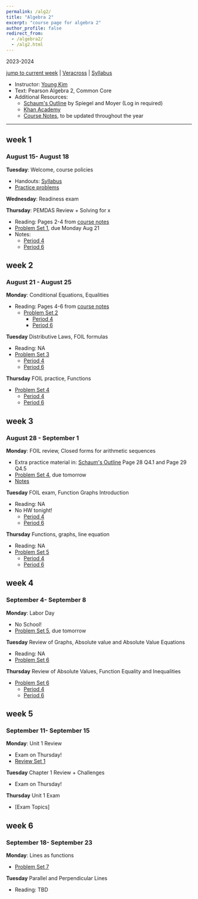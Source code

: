 ```yaml
---
permalink: /alg2/
title: "Algebra 2"
excerpt: "course page for algebra 2"
author_profile: false
redirect_from: 
  - /algebra2/
  - /alg2.html
---
```

2023-2024


[jump to current week](#week-5) | [Veracross](https://accounts.veracross.com/vcs/portals/login) | [Syllabus](/files/alg2/2324Alg2Syllabus.pdf)

  * Instructor: [Young Kim](https://yxyzyxy.github.io/)
  * Text: Pearson Algebra 2, Common Core
  * Additional Resources:
    * [Schaum's Outline](https://drive.google.com/file/d/1ukws6VYOhGW4ATlJA-4aA0jrcP24paRJ/view?usp=sharing) by Spiegel and Moyer (Log in required)
    * [Khan Academy](https://www.khanacademy.org/math/algebra-home)
    * [Course Notes](/files/alg2coursenotes.pdf), to be updated throughout the year
  
---

## week 1
### August 15- August 18
**Tuesday**: Welcome, course policies
  * Handouts: [Syllabus](files/alg2/2324Alg2Syllabus.pdf)
  * [Practice problems](/files/2324alg2prelimpractice.pdf)

**Wednesday**: Readiness exam

**Thursday**: PEMDAS Review + Solving for x
  * Reading: Pages 2-4 from [course notes](/files/alg2coursenotes.pdf)
  * [Problem Set 1](/files/alg2/2324alghw01f.pdf), due Monday Aug 21
  * Notes:
    * [Period 4](/files/alg2/081723p4.pdf)
    * [Period 6](/files/alg2/081723p6.pdf)
       
## week 2
### August 21 - August 25
**Monday**: Conditional Equations, Equalities
* Reading: Pages 4-6 from [course notes](/files/alg2coursenotes.pdf)
  * [Problem Set 2](/files/alg2/2324alg2hw02f.pdf)
    * [Period 4](/files/alg2/082123p4.pdf)
    * [Period 6](/files/alg2/082123p6.pdf)

**Tuesday** Distributive Laws, FOIL formulas
 * Reading: NA
  * [Problem Set 3](/files/alg2/2324alg2hw03f.pdf)
    * [Period 4](/files/alg2/082223p4.pdf)
    * [Period 6](/files/alg2/082223p6.pdf)
      
**Thursday** FOIL practice, Functions
  * [Problem Set 4](/files/alg2/2324alg2hw04f.pdf)
    * [Period 4](/files/alg2/082423p4.pdf)
    * [Period 6](/files/alg2/082423p6.pdf)


       
## week 3
### August 28 - September 1
**Monday**: FOIL review, Closed forms for arithmetic sequences
  * Extra practice material in: [Schaum's Outline](https://drive.google.com/file/d/1ukws6VYOhGW4ATlJA-4aA0jrcP24paRJ/view?usp=sharing) Page 28 Q4.1 and Page 29 Q4.5
  * [Problem Set 4](/files/alg2h/2324alg2hw04f.pdf), due tomorrow
  * [Notes](/files/alg2/082823p4.pdf)

**Tuesday** FOIL exam, Function Graphs Introduction
  * Reading: NA
  * No HW tonight!
    * [Period 4](/files/alg2/082923p4.pdf)
    * [Period 6](/files/alg2/082923p6.pdf)

**Thursday** Functions, graphs, line equation
  * Reading: NA
  * [Problem Set 5](/files/alg2/2324alg2hw05f.pdf)
    * [Period 4](/files/alg2/083123p4.pdf)
    * [Period 6](/files/alg2/083123p6.pdf)


## week 4
### September 4- September 8
**Monday**: Labor Day
  * No School!
  * [Problem Set 5](/files/alg2/2324alg2hw05f.pdf), due tomorrow

**Tuesday** Review of Graphs, Absolute value and Absolute Value Equations
  * Reading: NA
  * [Problem Set 6](/files/alg2/2324alg2hw06f.pdf)


**Thursday** Review of Absolute Values, Function Equality and Inequalities
  * [Problem Set 6](/files/alg2/2324alg2hw06f.pdf)
    * [Period 4](/files/alg2/090723p4.pdf)
    * [Period 6](/files/alg2/090723p6.pdf)
   

## week 5
### September 11- September 15
**Monday**: Unit 1 Review
  * Exam on Thursday!
  * [Review Set 1](/files/alg2/2324alg2unit1review.pdf)

**Tuesday** Chapter 1 Review + Challenges
  * Exam on Thursday!


**Thursday** Unit 1 Exam
  * [Exam Topics]

## week 6
### September 18- September 23
**Monday**: Lines as functions
  * [Problem Set 7](/files/alg2/2324alghw07f.pdf)

**Tuesday** Parallel and Perpendicular Lines
  * Reading: TBD
